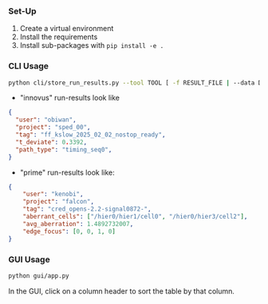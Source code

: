 ### Set-Up
1. Create a virtual environment
2. Install the requirements
3. Install sub-packages with `pip install -e .`
### CLI Usage
```bash
python cli/store_run_results.py --tool TOOL [ -f RESULT_FILE | --data DATA_JSON ]
```
* "innovus" run-results look like
```json
{
  "user": "obiwan",
  "project": "sped_00",
  "tag": "ff_kslow_2025_02_02_nostop_ready",
  "t_deviate": 0.3392,
  "path_type": "timing_seq0",
}
```
* "prime" run-results look like:
```json
{
	"user": "kenobi",
	"project": "falcon",
	"tag": "cred_opens-2.2-signal0872-",
	"aberrant_cells": ["/hier0/hier1/cell0", "/hier0/hier3/cell2"],
	"avg_aberration": 1.4892732007,
	"edge_focus": [0, 0, 1, 0]
}
```
### GUI Usage
```bash
python gui/app.py
```
In the GUI, click on a column header to sort the table by that column.

